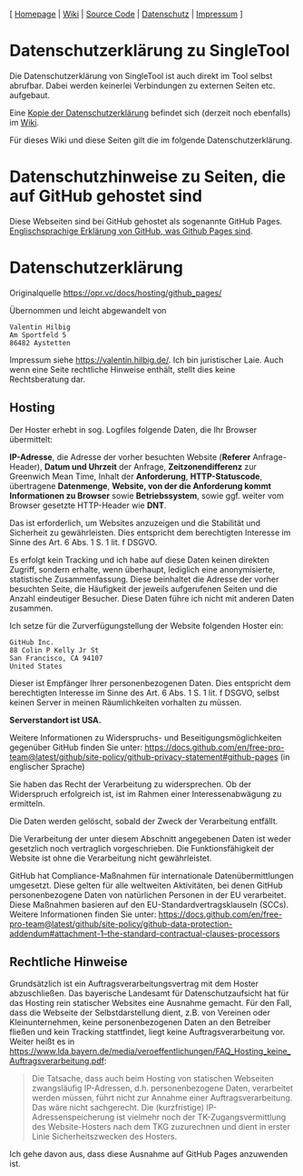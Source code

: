 \[ [Homepage](https://www.singletool.de/)
\| [Wiki](https://github.com/singletool/www/wiki)
\| [Source Code](https://github.com/singletool/android/)
\| [Datenschutz](dsgvo.md)
\| [Impressum](https://valentin.hilbig.de/)
\]

# Datenschutzerklärung zu SingleTool

Die Datenschutzerklärung von SingleTool ist auch direkt im Tool selbst abrufbar.
Dabei werden keinerlei Verbindungen zu externen Seiten etc. aufgebaut.

Eine [Kopie der Datenschutzerklärung](https://github.com/singletool/www/wiki/dsgvo) befindet sich (derzeit noch ebenfalls) im [Wiki](https://github.com/singletool/www/wiki).

Für dieses Wiki und diese Seiten gilt die im folgende Datenschutzerklärung.


# Datenschutzhinweise zu Seiten, die auf GitHub gehostet sind

Diese Webseiten sind bei GitHub gehostet als sogenannte GitHub Pages.
[Englischsprachige Erklärung von GitHub, was Github Pages sind](https://docs.github.com/en/pages/getting-started-with-github-pages/about-github-pages).

# Datenschutzerklärung

Originalquelle <https://opr.vc/docs/hosting/github_pages/>

Übernommen und leicht abgewandelt von

    Valentin Hilbig
    Am Sportfeld 5
    86482 Aystetten

Impressum siehe <https://valentin.hilbig.de/>.
Ich bin juristischer Laie.
Auch wenn eine Seite rechtliche Hinweise enthält, stellt dies keine Rechtsberatung dar.


## Hosting

Der Hoster erhebt in sog. Logfiles folgende Daten, die Ihr Browser übermittelt:

**IP-Adresse**,
die Adresse der vorher besuchten Website (**Referer** Anfrage-Header),
**Datum und Uhrzeit** der Anfrage,
**Zeitzonendifferenz** zur Greenwich Mean Time,
Inhalt der **Anforderung**,
**HTTP-Statuscode**,
übertragene **Datenmenge**,
**Website, von der die Anforderung kommt**
**Informationen zu Browser** sowie **Betriebssystem**,
sowie ggf. weiter vom Browser gesetzte HTTP-Header wie **DNT**.

Das ist erforderlich, um Websites anzuzeigen und die Stabilität und Sicherheit zu gewährleisten.
Dies entspricht dem berechtigten Interesse im Sinne des Art. 6 Abs. 1 S. 1 lit. f DSGVO.

Es erfolgt kein Tracking und ich habe auf diese Daten keinen direkten Zugriff, sondern erhalte, wenn überhaupt, lediglich eine anonymisierte, statistische Zusammenfassung.
Diese beinhaltet die Adresse der vorher besuchten Seite, die Häufigkeit der jeweils aufgerufenen Seiten und die Anzahl eindeutiger Besucher.
Diese Daten führe ich nicht mit anderen Daten zusammen.

Ich setze für die Zurverfügungstellung der Website folgenden Hoster ein:

    GitHub Inc.
    88 Colin P Kelly Jr St
    San Francisco, CA 94107
    United States

Dieser ist Empfänger Ihrer personenbezogenen Daten.
Dies entspricht dem berechtigten Interesse im Sinne des Art. 6 Abs. 1 S. 1 lit. f DSGVO,
selbst keinen Server in meinen Räumlichkeiten vorhalten zu müssen.

**Serverstandort ist USA.**

Weitere Informationen zu Widerspruchs- und Beseitigungsmöglichkeiten gegenüber GitHub finden Sie unter:
<https://docs.github.com/en/free-pro-team@latest/github/site-policy/github-privacy-statement#github-pages> (in englischer Sprache)

Sie haben das Recht der Verarbeitung zu widersprechen.
Ob der Widerspruch erfolgreich ist, ist im Rahmen einer Interessenabwägung zu ermitteln.

Die Daten werden gelöscht, sobald der Zweck der Verarbeitung entfällt.

Die Verarbeitung der unter diesem Abschnitt angegebenen Daten ist weder gesetzlich noch vertraglich vorgeschrieben.
Die Funktionsfähigkeit der Website ist ohne die Verarbeitung nicht gewährleistet.

GitHub hat Compliance-Maßnahmen für internationale Datenübermittlungen umgesetzt.
Diese gelten für alle weltweiten Aktivitäten, bei denen GitHub personenbezogene Daten von natürlichen Personen in der EU verarbeitet.
Diese Maßnahmen basieren auf den EU-Standardvertragsklauseln (SCCs).
Weitere Informationen finden Sie unter:
<https://docs.github.com/en/free-pro-team@latest/github/site-policy/github-data-protection-addendum#attachment-1–the-standard-contractual-clauses-processors>


## Rechtliche Hinweise

Grundsätzlich ist ein Auftragsverarbeitungsvertrag mit dem Hoster abzuschließen.
Das bayerische Landesamt für Datenschutzaufsicht hat für das Hosting rein statischer Websites eine Ausnahme gemacht.
Für den Fall, dass die Webseite der Selbstdarstellung dient, z.B. von Vereinen oder Kleinunternehmen, keine personenbezogenen Daten an den Betreiber fließen und kein Tracking stattfindet, liegt keine Auftragsverarbeitung vor.
Weiter heißt es in <https://www.lda.bayern.de/media/veroeffentlichungen/FAQ_Hosting_keine_Auftragsverarbeitung.pdf>:

> Die Tatsache, dass auch beim Hosting von statischen Webseiten zwangsläufig IP-Adressen, d.h. personenbezogene Daten, verarbeitet werden müssen, führt nicht zur Annahme einer Auftragsverarbeitung.
> Das wäre nicht sachgerecht.
> Die (kurzfristige) IP-Adressenspeicherung ist vielmehr noch der TK-Zugangsvermittlung des Website-Hosters nach dem TKG zuzurechnen und dient in erster Linie Sicherheitszwecken des Hosters.

Ich gehe davon aus, dass diese Ausnahme auf GitHub Pages anzuwenden ist.
